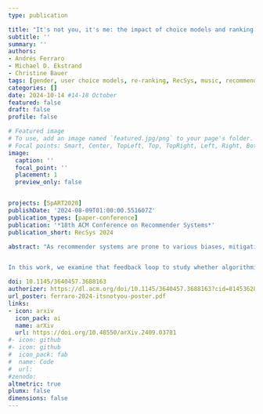 ```yaml
---
type: publication

title: "It's not you, it's me: the impact of choice models and ranking strategies on gender imbalance in music recommendation"
subtitle: ''
summary: ''
authors:
- Andrés Ferraro
- Michael D. Ekstrand
- Christine Bauer
tags: [gender, user choice models, re-ranking, RecSys, music, recommender systems, artists, simulation, bias, fairness]
categories: []
date: 2024-10-14 #14-18 October
featured: false
draft: false
profile: false

# Featured image
# To use, add an image named `featured.jpg/png` to your page's folder.
# Focal points: Smart, Center, TopLeft, Top, TopRight, Left, Right, BottomLeft, Bottom, BottomRight.
image:
  caption: ''
  focal_point: ''
  placement: 1
  preview_only: false


projects: [SpART2020]
publishDate: '2024-08-09T01:00:00.551607Z'
publication_types: [paper-conference]
publication: '*18th ACM Conference on Recommender Systems*'
publication_short: RecSys 2024

abstract: "As recommender systems are prone to various biases, mitigation approaches are needed to ensure that recommendations are fair to various stakeholders. One particular concern in music recommendation is artist gender fairness. Recent work has shown that the gender imbalance in the sector translates to the output of music recommender systems, creating a feedback loop that can reinforce gender biases over time.


In this work, we examine that feedback loop to study whether algorithmic strategies or user behavior are a greater contributor to ongoing improvement (or loss) in fairness as models are repeatedly re-trained on new user feedback data. We simulate user interaction and re-training to investigate the effects of ranking strategies and user choice models on gender fairness metrics. We find re-ranking strategies have a greater effect than user choice models on recommendation fairness over time."

doi: 10.1145/3640457.3688163
authorizer: https://dl.acm.org/doi/10.1145/3640457.3688163?cid=81453628934
url_poster: ferraro-2024-itsnotyou-poster.pdf
links: 
- icon: arxiv
  icon_pack: ai
  name: arXiv
  url: https://doi.org/10.48550/arXiv.2409.03781
#- icon: github
#- icon: github
#  icon_pack: fab
#  name: Code
#  url: 
#zenodo: 
altmetric: true
plumx: false
dimensions: false
---
```

